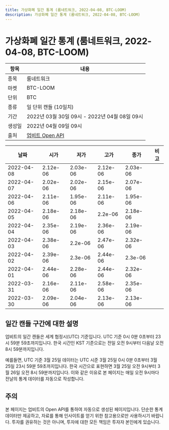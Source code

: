 ```yaml
---
title: 가상화폐 일간 통계 (룸네트워크, 2022-04-08, BTC-LOOM)
description: 가상화폐 일간 통계 (룸네트워크, 2022-04-08, BTC-LOOM)
---
```



가상화폐 일간 통계 (룸네트워크, 2022-04-08, BTC-LOOM)
===

|항목|내용|
|--|--|
|종목|룸네트워크|
|마켓|BTC-LOOM|
|단위|BTC|
|종류|일 단위 캔들 (10일치)|
|기간|2022년 03월 30일 09시 - 2022년 04월 08일 09시|
|생성일|2022년 04월 09일 09시|
|출처|[업비트 Open API](https://docs.upbit.com)|


|날짜|시가|저가|고가|종가|비고|
|--|--|--|--|--|--|
|2022-04-08|2.12e-06|2.03e-06|2.12e-06|2.03e-06|    |
|2022-04-07|2.02e-06|2.02e-06|2.15e-06|2.07e-06|    |
|2022-04-06|2.11e-06|1.95e-06|2.11e-06|1.95e-06|    |
|2022-04-05|2.18e-06|2.18e-06|2.2e-06|2.18e-06|    |
|2022-04-04|2.35e-06|2.19e-06|2.36e-06|2.19e-06|    |
|2022-04-03|2.38e-06|2.2e-06|2.47e-06|2.32e-06|    |
|2022-04-02|2.39e-06|2.3e-06|2.44e-06|2.3e-06|    |
|2022-04-01|2.44e-06|2.28e-06|2.44e-06|2.32e-06|    |
|2022-03-31|2.16e-06|2.11e-06|2.58e-06|2.35e-06|    |
|2022-03-30|2.09e-06|2.04e-06|2.13e-06|2.13e-06|    |


일간 캔들 구간에 대한 설명
---


업비트의 일간 캔들은 세계 협정시(UTC) 기준입니다. 
UTC 기준 0시 0분 0초부터 23시 59분 59초까지입니다. 
한국 시간인 KST 기준으로는 전일 오전 9시부터 다음날 오전 8시 59분까지입니다. 


예를들면, UTC 기준 3월 25일 데이터는 UTC 시준 3월 25일 0시 0분 0초부터 3월 25일 23시 59분 59초까지입니다. 
한국 시간으로 표현하면 3월 25일 오전 9시부터 3월 26일 오전 8시 59분까지입니다. 
이와 같은 이유로 본 페이지는 매일 오전 9시마다 전날의 통계 데이터를 자동으로 작성합니다. 


주의
---


본 페이지는 업비트의 Open API를 통하여 자동으로 생성된 페이지입니다. 
단순한 통계 데이터만 제공하고, 자료를 통해 인사이트를 얻기 위한 참고용으로만 사용하시기 바랍니다. 
투자를 권유하는 것은 아니며, 투자에 대한 모든 책임은 투자자 본인에게 있습니다. 
